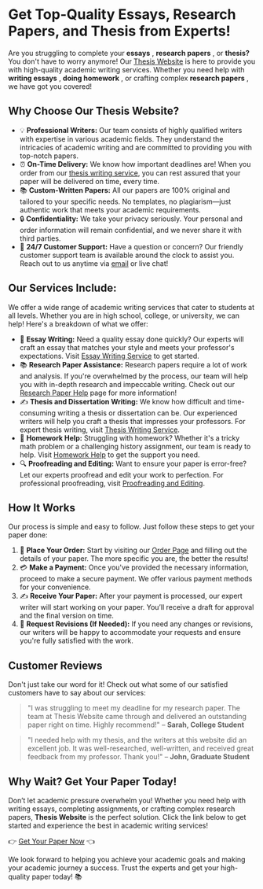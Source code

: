 # Get Top-Quality Essays, Research Papers, and Thesis from Experts!

Are you struggling to complete your **essays** , **research papers** , or **thesis?** You don't have to worry anymore! Our [Thesis Website](https://tinyurl.com/topessay?keyword=thesis+website "Thesis Website") is here to provide you with high-quality academic writing services. Whether you need help with **writing essays** , **doing homework** , or crafting complex **research papers** , we have got you covered!

## Why Choose Our Thesis Website?

- 💡 **Professional Writers:** Our team consists of highly qualified writers with expertise in various academic fields. They understand the intricacies of academic writing and are committed to providing you with top-notch papers.
- ⏰ **On-Time Delivery:** We know how important deadlines are! When you order from our [thesis writing service](https://tinyurl.com/topessay?keyword=thesis+website "Thesis Website"), you can rest assured that your paper will be delivered on time, every time.
- 📚 **Custom-Written Papers:** All our papers are 100% original and tailored to your specific needs. No templates, no plagiarism—just authentic work that meets your academic requirements.
- 🔒 **Confidentiality:** We take your privacy seriously. Your personal and order information will remain confidential, and we never share it with third parties.
- 💬 **24/7 Customer Support:** Have a question or concern? Our friendly customer support team is available around the clock to assist you. Reach out to us anytime via [email](mailto:support@thesiswebsite.com) or live chat!

## Our Services Include:

We offer a wide range of academic writing services that cater to students at all levels. Whether you are in high school, college, or university, we can help! Here's a breakdown of what we offer:

- 📄 **Essay Writing:** Need a quality essay done quickly? Our experts will craft an essay that matches your style and meets your professor's expectations. Visit [Essay Writing Service](https://tinyurl.com/topessay?keyword=thesis+website "Essay Writing Service") to get started.
- 📚 **Research Paper Assistance:** Research papers require a lot of work and analysis. If you're overwhelmed by the process, our team will help you with in-depth research and impeccable writing. Check out our [Research Paper Help](https://tinyurl.com/topessay?keyword=thesis+website "Research Paper Help") page for more information!
- ✍️ **Thesis and Dissertation Writing:** We know how difficult and time-consuming writing a thesis or dissertation can be. Our experienced writers will help you craft a thesis that impresses your professors. For expert thesis writing, visit [Thesis Writing Service](https://tinyurl.com/topessay?keyword=thesis+website "Thesis Writing Service").
- 📖 **Homework Help:** Struggling with homework? Whether it's a tricky math problem or a challenging history assignment, our team is ready to help. Visit [Homework Help](https://tinyurl.com/topessay?keyword=thesis+website "Homework Help") to get the support you need.
- 🔍 **Proofreading and Editing:** Want to ensure your paper is error-free? Let our experts proofread and edit your work to perfection. For professional proofreading, visit [Proofreading and Editing](https://tinyurl.com/topessay?keyword=thesis+website "Proofreading and Editing").

## How It Works

Our process is simple and easy to follow. Just follow these steps to get your paper done:

1. 📝 **Place Your Order:** Start by visiting our [Order Page](https://tinyurl.com/topessay?keyword=thesis+website "Order Page") and filling out the details of your paper. The more specific you are, the better the results!
2. 💳 **Make a Payment:** Once you've provided the necessary information, proceed to make a secure payment. We offer various payment methods for your convenience.
3. ✍️ **Receive Your Paper:** After your payment is processed, our expert writer will start working on your paper. You’ll receive a draft for approval and the final version on time.
4. 🔄 **Request Revisions (If Needed):** If you need any changes or revisions, our writers will be happy to accommodate your requests and ensure you're fully satisfied with the work.

## Customer Reviews

Don't just take our word for it! Check out what some of our satisfied customers have to say about our services:

> "I was struggling to meet my deadline for my research paper. The team at Thesis Website came through and delivered an outstanding paper right on time. Highly recommend!" – **Sarah, College Student**

> "I needed help with my thesis, and the writers at this website did an excellent job. It was well-researched, well-written, and received great feedback from my professor. Thank you!" – **John, Graduate Student**

## Why Wait? Get Your Paper Today!

Don’t let academic pressure overwhelm you! Whether you need help with writing essays, completing assignments, or crafting complex research papers, **Thesis Website** is the perfect solution. Click the link below to get started and experience the best in academic writing services!

👉 [Get Your Paper Now](https://tinyurl.com/topessay?keyword=thesis+website "Get Your Paper Now") 👈

We look forward to helping you achieve your academic goals and making your academic journey a success. Trust the experts and get your high-quality paper today! 📚
